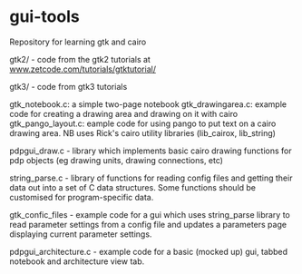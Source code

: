 gui-tools
=========

Repository for learning gtk and cairo

gtk2/ - code from the gtk2 tutorials at
www.zetcode.com/tutorials/gtktutorial/

gtk3/ - code from gtk3 tutorials


gtk_notebook.c: a simple two-page notebook
gtk_drawingarea.c: example code for creating a drawing area and drawing on it with cairo
gtk_pango_layout.c: eample code for using pango to put text on a cairo drawing area. 
		    NB uses Rick's cairo utility libraries (lib_cairox, lib_string)




pdpgui_draw.c - library which implements basic cairo drawing functions for
pdp objects (eg drawing units, drawing connections, etc)

string_parse.c - library of functions for reading config files and getting their data out
into a set of C data structures. Some functions should be customised for program-specific
data.

gtk_confic_files - example code for a gui which uses string_parse library to read parameter 
settings from a config file and updates a parameters page displaying current parameter 
settings. 

pdpgui_architecture.c - example code for a basic (mocked up) gui, 
tabbed notebook and architecture view tab.



